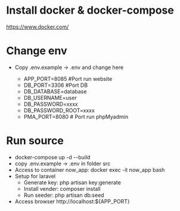 # Install docker & docker-compose

https://www.docker.com/

# Change env

- Copy .env.example -> .env and change here

    - APP_PORT=8085 #Port run website
    - DB_PORT=3306 #Port DB
    - DB_DATABASE=database
    - DB_USERNAME=user
    - DB_PASSWORD=xxxx
    - DB_PASSWORD_ROOT=xxxx
    - PMA_PORT=8080 # Port run phpMyadmin

# Run source

- docker-compose up -d --build
- copy .env.example -> .env in folder src
- Access to container now_app: docker exec -it now_app bash
- Setup for laravel
    - Generate key: php artisan key:generate
    - Install vender: composer install
    - Run seeder: php artisan db:seed
- Access browser http://localhost:${APP_PORT}
